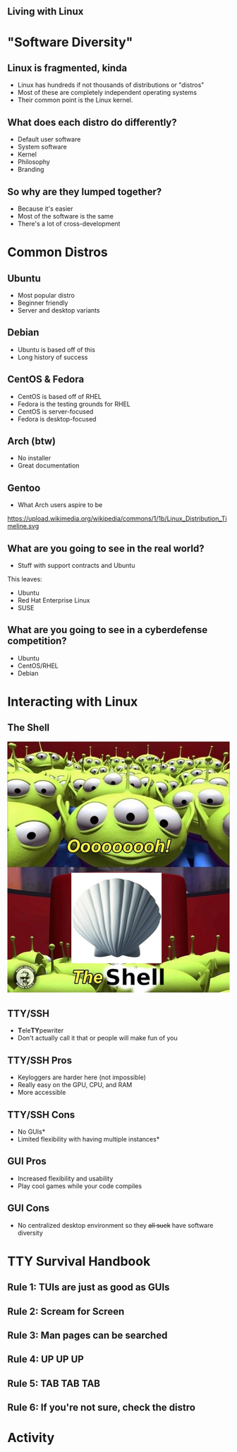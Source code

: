 ## Living with Linux



# "Software Diversity"


## Linux is fragmented, kinda

* Linux has hundreds if not thousands of distributions or "distros"
* Most of these are completely independent operating systems
* Their common point is the Linux kernel.


## What does each distro do differently?

* Default user software
* System software
* Kernel
* Philosophy
* Branding


## So why are they lumped together?

* Because it's easier
* Most of the software is the same
* There's a lot of cross-development



# Common Distros


## Ubuntu

* Most popular distro
* Beginner friendly
* Server and desktop variants


## Debian

* Ubuntu is based off of this
* Long history of success


## CentOS & Fedora

* CentOS is based off of RHEL
* Fedora is the testing grounds for RHEL
* CentOS is server-focused
* Fedora is desktop-focused


## Arch (btw)

* No installer
* Great documentation


## Gentoo

* What Arch users aspire to be


https://upload.wikimedia.org/wikipedia/commons/1/1b/Linux_Distribution_Timeline.svg


## What are you going to see in the real world?

* Stuff with support contracts and Ubuntu

This leaves:

* Ubuntu
* Red Hat Enterprise Linux
* SUSE


## What are you going to see in a cyberdefense competition?
* Ubuntu
* CentOS/RHEL
* Debian


# Interacting with Linux


## The Shell

![](shell.jpg)


## TTY/SSH

* **T**ele**TY**pewriter
* Don't actually call it that or people will make fun of you


## TTY/SSH Pros

* Keyloggers are harder here (not impossible)
* Really easy on the GPU, CPU, and RAM
* More accessible


## TTY/SSH Cons

* No GUIs\*
* Limited flexibility with having multiple instances\*


## GUI Pros

* Increased flexibility and usability
* Play cool games while your code compiles


## GUI Cons

* No centralized desktop environment so they ~~all suck~~ have software diversity



# TTY Survival Handbook


## Rule 1: TUIs are just as good as GUIs


## Rule 2: Scream for Screen


## Rule 3: Man pages can be searched


## Rule 4: UP UP UP


## Rule 5: TAB TAB TAB


## Rule 6: If you're not sure, check the distro



# Activity
